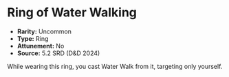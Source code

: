 # Ring of Water Walking

- **Rarity:** Uncommon
- **Type:** Ring
- **Attunement:** No
- **Source:** 5.2 SRD (D&D 2024)

While wearing this ring, you cast Water Walk from it, targeting only yourself.
